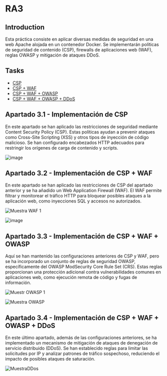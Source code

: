 # RA3

## Introduction

Esta práctica consiste en aplicar diversas medidas de seguridad en una web Apache alojada en un contenedor Docker. Se implementarán políticas de seguridad de contenido (CSP), firewalls de aplicaciones web (WAF), reglas OWASP y mitigación de ataques DDoS.

## Tasks

* [CSP](https://hub.docker.com/r/pedmmonsot/csp)
* [CSP + WAF](https://hub.docker.com/r/pedmmonsot/csp-waf)
* [CSP + WAF + OWASP](https://hub.docker.com/r/pedmmonsot/csp-waf-owasp)
* [CSP + WAF + OWASP + DDoS](https://hub.docker.com/r/pedmmonsot/csp-waf-owasp-ddos)

## Apartado 3.1 - Implementación de CSP

En este apartado se han aplicado las restricciones de seguridad mediante Content Security Policy (CSP). Estas políticas ayudan a prevenir ataques como Cross-Site Scripting (XSS) y otros tipos de inyección de código malicioso. Se han configurado encabezados HTTP adecuados para restringir los orígenes de carga de contenido y scripts.

![image](https://github.com/user-attachments/assets/3be7e48d-3b13-4301-ab3f-4f3e682054d7)


## Apartado 3.2 - Implementación de CSP + WAF

En este apartado se han aplicado las restricciones de CSP del apartado anterior y se ha añadido un Web Application Firewall (WAF). El WAF permite filtrar y monitorear el tráfico HTTP para bloquear posibles ataques a la aplicación web, como inyecciones SQL y accesos no autorizados.

![Muestra WAF 1](https://github.com/user-attachments/assets/1cc62586-81ad-460d-a87a-8e0237d69dda)

![image](https://github.com/user-attachments/assets/f7f12c2f-9faf-40a5-8f92-7fa7df5f13a7)


## Apartado 3.3 - Implementación de CSP + WAF + OWASP

Aquí se han mantenido las configuraciones anteriores de CSP y WAF, pero se ha incorporado un conjunto de reglas de seguridad OWASP, específicamente del OWASP ModSecurity Core Rule Set (CRS). Estas reglas proporcionan una protección adicional contra vulnerabilidades comunes en aplicaciones web, como ejecución remota de código y fugas de información.

![Muestr OWASP 1](https://github.com/user-attachments/assets/41b5d210-e88f-479b-ae9e-4deeb8eb92fd)

![Muestra OWASP](https://github.com/user-attachments/assets/80cbdd6c-9261-4bca-b154-f50e91ee4882)


## Apartado 3.4 - Implementación de CSP + WAF + OWASP + DDoS

En este último apartado, además de las configuraciones anteriores, se ha implementado un mecanismo de mitigación de ataques de denegación de servicio distribuido (DDoS). Se han establecido reglas para limitar las solicitudes por IP y analizar patrones de tráfico sospechoso, reduciendo el impacto de posibles ataques de saturación.

![MuestraDDos](https://github.com/user-attachments/assets/1cb5f33f-0396-44b0-9953-5f74cf2d6c69)

